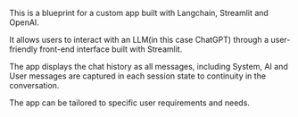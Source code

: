 
This is a blueprint for a custom app built with Langchain, Streamlit and OpenAI.

It allows users to interact with an LLM(in this case ChatGPT) through a user-friendly
front-end interface built with Streamlit. 

The app displays the chat history as all messages, including System, AI and User messages are captured in each session state to
continuity in the conversation.

The app can be tailored to specific user requirements and needs.
